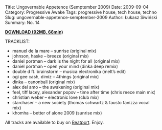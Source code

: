 Title: Ungovernable Appetence (Semptember 2009)
Date: 2009-09-04 
Category: Progressive Awake
Tags: progressive house, tech house, techno
Slug: ungovernable-appetence-semptember-2009
Author: Łukasz Siwiński
Summary: No. 14

<a href ="https://drive.google.com/file/d/0B_4_ynm06YZIbGdLOEV1U1FyTDA/edit?usp=sharing" 
    title="Progressive Awake - Ungovernable Appetence (Semptember 2009)" target="_blank">
**DOWNLOAD (92MB, 66min)**
</a>

TRACKLIST:  

* manuel de la mare – sunrise (original mix)
* johnson, haske – breeze (original mix)
* daniel portman – dark is the night for all (original mix)
* daniel portman – open your mind (dinka deep remix)
* double d ft. brainstorm – musica electronika (melt’s edit)
* ogi gee cash, dimiz – 4things (original mix)
* dinka – canonball (original mix)
* alex del amo – the awakening (original mix)
* feel, tiff lacey, alexander popov – time after time (chris reece main mix)
* christian weber – electronic love (club mix)
* starchaser – a new society (thomas schwartz & fausto fanizza vocal mix)
* khomha – better of alone 2009 (sunrise mix)

All tracks are available to buy on <a href="http://beatport.com" target="_blank">Beatport</a>.
Enjoy.